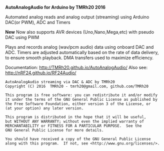 
**AutoAnalogAudio for Arduino by TMRh20 2016**

Automated analog reads and analog output (streaming) using Arduino DAC(or PWM), ADC and Timers

**New** Now also supports AVR devices (Uno,Nano,Mega,etc) with pseudo DAC using PWM

Plays and records analog (wav/pcm audio) data using onboard DAC and ADC.
Timers are adjusted automatically based on the rate of data delivery, to ensure smooth playback.
DMA transfers used to maximize efficiency.

Documentation: http://TMRh20.github.io/AutoAnalogAudio/
Also see: http://nRF24.github.io/RF24Audio/

    AutoAnalogAudio streaming via DAC & ADC by TMRh20
    Copyright (C) 2016  TMRh20 - tmrh20@gmail.com, github.com/TMRh20

    This program is free software: you can redistribute it and/or modify
    it under the terms of the GNU General Public License as published by
    the Free Software Foundation, either version 3 of the License, or
    (at your option) any later version.

    This program is distributed in the hope that it will be useful,
    but WITHOUT ANY WARRANTY; without even the implied warranty of
    MERCHANTABILITY or FITNESS FOR A PARTICULAR PURPOSE.  See the
    GNU General Public License for more details.

    You should have received a copy of the GNU General Public License
    along with this program.  If not, see <http://www.gnu.org/licenses/>.